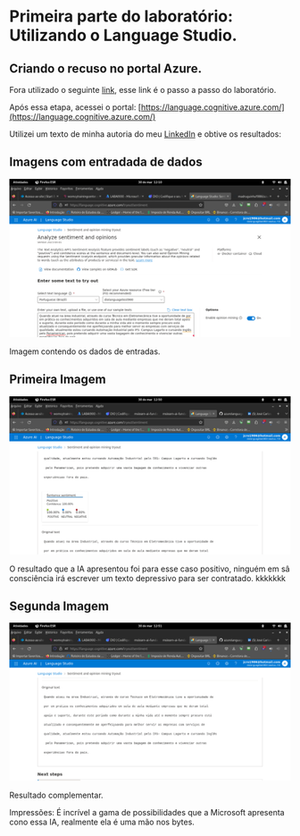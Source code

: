 # Primeira parte do laboratório: Utilizando o Language Studio.

## Criando o recuso no portal Azure.

Fora utilizado o seguinte [link](https://microsoftlearning.github.io/mslearn-ai-fundamentals/Instructions/Labs/06-text-analysis.html), esse link é o passo a passo do laboratório.

Após essa etapa, acessei o portal: [https://language.cognitive.azure.com/](https://language.cognitive.azure.com/)

Utilizei um texto de minha autoria do meu [LinkedIn](www.linkedin.com/in/josé-carlos-rodriguess-oliveira-66840031) e obtive os resultados: 

## Imagens com entradada de dados

![entrada_de_dados](imagens/languagetest.png)

Imagem contendo os dados de entradas.

## Primeira Imagem


![primeira_imagem](imagens/teste_1.png)

O resultado que a IA apresentou foi para esse caso positivo, ninguém em sâ consciência irá escrever um texto depressivo para ser contratado. kkkkkkk


## Segunda Imagem

![primeira_imagem](imagens/teste_2.png)

Resultado complementar.


Impressões: É incrível a gama de possibilidades que a Microsoft apresenta cono essa IA, realmente ela é uma mão nos bytes. 








